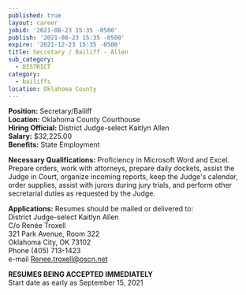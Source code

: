 ```yaml
---
published: true
layout: career
jobid: '2021-08-23 15:35 -0500'
publish: '2021-08-23 15:35 -0500'
expire: '2021-12-23 15:35 -0500'
title: Secretary / Bailiff - Allen
sub_category:
  - DISTRICT
category:
  - bailiffs
location: Oklahoma County
---
```

**Position:** Secretary/Bailiff    
**Location:** Oklahoma County Courthouse  
**Hiring Official:** District Judge-select Kaitlyn Allen  
**Salary:** $32,225.00  
**Benefits:** State Employment  

**Necessary Qualifications:** Proficiency in Microsoft Word and Excel.  Prepare orders, work with attorneys, prepare daily dockets, assist the Judge in Court, organize incoming reports, keep the Judge's calendar, order supplies, assist with jurors during jury trials, and perform other secretarial duties as requested by the Judge.  
					
**Applications:**
Resumes should be mailed or delivered to:  
District Judge-select Kaitlyn Allen  
C/o Renée Troxell  
321 Park Avenue, Room 322  
Oklahoma City, OK  73102  
Phone (405) 713-1423  
e-mail [Renee.troxell@oscn.net](mailto:Renee.troxell@oscn.net)

**RESUMES BEING ACCEPTED IMMEDIATELY**  
Start date as early as September 15, 2021
